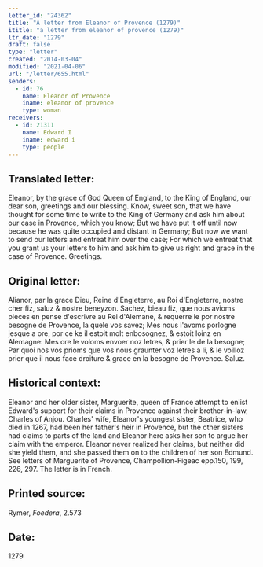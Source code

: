 ```yaml
---
letter_id: "24362"
title: "A letter from Eleanor of Provence (1279)"
ititle: "a letter from eleanor of provence (1279)"
ltr_date: "1279"
draft: false
type: "letter"
created: "2014-03-04"
modified: "2021-04-06"
url: "/letter/655.html"
senders:
  - id: 76
    name: Eleanor of Provence
    iname: eleanor of provence
    type: woman
receivers:
  - id: 21311
    name: Edward I
    iname: edward i
    type: people
---
```

<h2> Translated letter:</h2>Eleanor, by the grace of God Queen of England, to the King of England, our dear son, greetings and our blessing.
Know, sweet son, that we have thought for some time to write to the King of Germany and ask him about our case in Provence, which you know;
But we have put it off until now because he was quite occupied and distant in Germany;
But now we want to send our letters and entreat him over the case;
For which we entreat that you grant us your letters to him and ask him to give us right and grace in the case of Provence.
Greetings.
<h2 class="mt-4"> Original letter:</h2>Alianor, par la grace Dieu, Reine d'Engleterre, au Roi d'Engleterre, nostre cher fiz, saluz & nostre beneyzon.
Sachez, bieau fiz, que nous avioms pieces en pense d'escrivre au Rei d'Alemane, & requerre le por nostre besogne de Provence, la quele vos savez;
Mes nous l'avoms porlogne jesque a ore, por ce ke il estoit molt enbosognez, & estoit loinz en Alemagne:
Mes ore le voloms envoer noz letres, & prier le de la besogne;
Par quoi nos vos prioms que vos nous graunter voz letres a li, & le voilloz prier que il nous face droiture & grace en la besogne de Provence.
Saluz.
<h2 class="mt-4"> Historical context:</h2>Eleanor and her older sister, Marguerite, queen of France attempt to enlist Edward's support for their claims in Provence against their brother-in-law, Charles of Anjou.  Charles' wife, Eleanor's youngest sister, Beatrice, who died in 1267, had been her father's heir in Provence, but the other sisters had claims to parts of the land and Eleanor here asks her son to argue her claim with the emperor.  Eleanor never realized her claims, but neither did she yield them, and she passed them on to the children of her son Edmund.  See letters of Marguerite of Provence, Champollion-Figeac epp.150, 199, 226, 297.
The letter is in French.
<h2 class="mt-4"> Printed source:</h2><p>Rymer, <em>Foedera</em>, 2.573</p><h2 class="mt-4"> Date:</h2>1279
